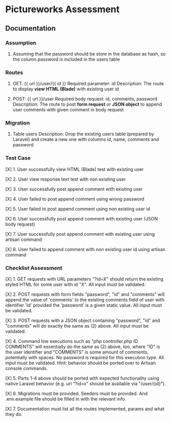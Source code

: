 # Pictureworks Assessment

## Documentation

### Assumption
1. Assuming that the password should be store in the database as hash, so the column password is included in the users table


### Routes

1. GET: {{ url }}/user/{{ id }} 
	Required parameter: id
	Description: The route to display **view HTML (Blade)** with existing user id

2. POST: {{ url }}/user
	Required body request: id, comments, password
	Description: The route to post **form request** or **JSON object** to append user comments with given comment in body request

### Migration

1. Table users
	Description: Drop the existing users table (prepared by Laravel) and create a new one with columns id, name, comments and password

### Test Case

[X] 1. User successfully view HTML (Blade) test with existing user

[X] 2. User view response text test with non existing user

[X] 3. User successfully post append comment with existing user

[X] 4. User failed to post append comment using wrong password

[X] 5. User failed to post append comment using non existing user id

[X] 6. User successfully post append comment with existing user (JSON body request)

[X] 7. User successfully post append comment with existing user using artisan command

[X] 8. User failed to append comment with non existing user id using artisan command


### Checklist Assessment

[X] 1. GET requests with URL parameters "?id=X" should return the existing styled HTML for some user with id "X". All input must be validated.

[X] 2. POST requests with form fields "password", "id" and "comments" will append the value of 'comments' to the existing comments field of user with identifier 'id' provided the 'password' is a given static value. All input must be validated.

[X] 3. POST requests with a JSON object containing "password", "id" and "comments" will do exactly the same as (2) above. All input must be validated.

[X] 4. Command line executions such as "php controller.php ID COMMENTS" will essentially do the same as (2) above, too, where "ID" is the user identifier and "COMMENTS" is some amount of comments, potentially with spaces. No password is required for this execution type. All input must be validated. Hint: behavior should be ported over to Artisan console commands.

[X] 5. Parts 1-4 above should be ported with expected functionality using native Laravel behavior (e.g. url “?id=x” should be available via "/user/{id}").

[X] 6. Migrations must be provided. Seeders must be provided. And .env.example file should be filled in with the relevant info.

[X] 7. Documentation must list all the routes implemented, params and what they do. 